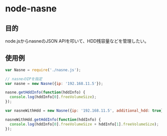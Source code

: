 # node-nasne

## 目的

node.jsからnasneのJSON APIを叩いて、HDD残容量などを管理したい。

## 使用例

```js
var Nasne = require('./nasne.js');

// nasneのIPを指定
var nasne = new Nasne({ip: '192.168.11.5'});

nasne.getHddInfo(function(hddInfo) {
  console.log(hddInfo[0].freeVolumeSize);
});

var nasneWithHdd = new Nasne({ip: '192.168.11.5', additional_hdd: true});

nasneWithHdd.getHddInfo(function(hddInfo) {
  console.log(hddInfo[0].freeVolumeSize + hddInfo[1].freeVolumeSize);
});
```
